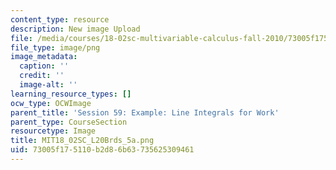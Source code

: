 ```yaml
---
content_type: resource
description: New image Upload
file: /media/courses/18-02sc-multivariable-calculus-fall-2010/73005f175110b2d86b63735625309461_MIT18_02SC_L20Brds_5a.png
file_type: image/png
image_metadata:
  caption: ''
  credit: ''
  image-alt: ''
learning_resource_types: []
ocw_type: OCWImage
parent_title: 'Session 59: Example: Line Integrals for Work'
parent_type: CourseSection
resourcetype: Image
title: MIT18_02SC_L20Brds_5a.png
uid: 73005f17-5110-b2d8-6b63-735625309461
---
```

